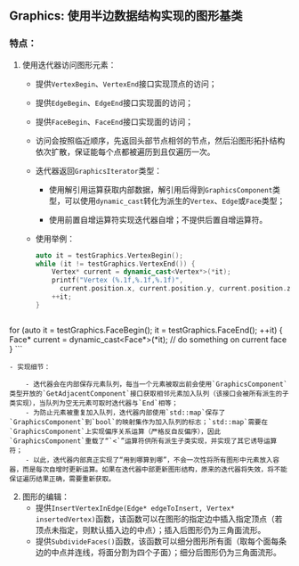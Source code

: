 ## Graphics: 使用半边数据结构实现的图形基类

### 特点：

1. 使用迭代器访问图形元素：

    - 提供`VertexBegin`、`VertexEnd`接口实现顶点的访问；
    
    - 提供`EdgeBegin`、`EdgeEnd`接口实现面的访问；
    
    - 提供`FaceBegin`、`FaceEnd`接口实现面的访问；
    
    - 访问会按照临近顺序，先返回头部节点相邻的节点，然后沿图形拓扑结构依次扩散，保证能每个点都被遍历到且仅遍历一次。
    
    - 迭代器返回`GraphicsIterator`类型：
    
        - 使用解引用运算获取内部数据，解引用后得到`GraphicsComponent`类型，可以使用`dynamic_cast`转化为派生的`Vertex`、`Edge`或`Face`类型；
    	
        - 使用前置自增运算符实现迭代器自增；不提供后置自增运算符。

    - 使用举例：

	  ```C++
	  auto it = testGraphics.VertexBegin();
	  while (it != testGraphics.VertexEnd()) {
	      Vertex* current = dynamic_cast<Vertex*>(*it);
	      printf("Vertex (%.1f,%.1f,%.1f)",
	      	current.position.x, current.position.y, current.position.z);
	      ++it;
	  }
	  ```
	
	  ```c++
  for (auto it = testGraphics.FaceBegin(); it = testGraphics.FaceEnd(); ++it) {
      	Face* current = dynamic_cast<Face*>(*it);
      // do something on current face
	  }
      ```

    - 实现细节：
    
        - 迭代器会在内部保存元素队列，每当一个元素被取出前会使用`GraphicsComponent`类型开放的`GetAdjacentComponent`接口获取相邻元素加入队列（该接口会被所有派生的子类实现），当队列为空无元素可取时迭代器与`End`相等；
        - 为防止元素被重复加入队列，迭代器内部使用`std::map`保存了`GraphicsComponent`到`bool`的映射集作为加入队列的标志；`std::map`需要在`GraphicsComponent`上实现偏序关系运算（严格反自反偏序），因此`GraphicsComponent`重载了“`<`”运算符供所有派生子类实现，并实现了其它诱导运算符；
        - 以此，迭代器内部真正实现了“用到哪算到哪”，不会一次性将所有图形中元素放入容器，而是每次自增时更新运算。如果在迭代器中部更新图形结构，原来的迭代器将失效，将不能保证遍历结果正确，需要重新获取。

2. 图形的编辑：
   - 提供`InsertVertexInEdge(Edge* edgeToInsert, Vertex* insertedVertex)`函数，该函数可以在图形的指定边中插入指定顶点（若顶点未指定，则默认插入边的中点）；插入后图形仍为三角面流形。
   - 提供`SubdivideFaces()`函数，该函数可以细分图形所有面（取每个面每条边的中点并连线，将面分割为四个子面）；细分后图形仍为三角面流形。

